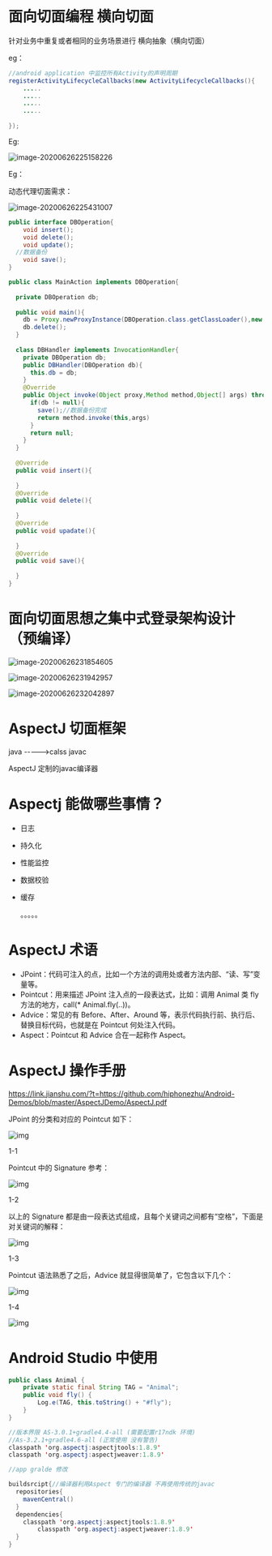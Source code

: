 # 面向切面编程 横向切面

针对业务中重复或者相同的业务场景进行 横向抽象（横向切面）

eg：

```java
//android application 中监控所有Activity的声明周期
registerActivityLifecycleCallbacks(new ActivityLifecycleCallbacks(){
    .....
    .....
    .....
    .....
    
});
```

Eg:

![image-20200626225158226](AOP面向切面架构设计.assets/image-20200626225158226.png)

Eg：

动态代理切面需求：

![image-20200626225431007](AOP面向切面架构设计.assets/image-20200626225431007.png)



```java
public interface DBOperation{
	void insert();
	void delete();
	void update();
  //数据备份
	void save();
}
```

```java
public class MainAction implements DBOperation{
  
  private DBOperation db;
  
  public void main(){
    db = Proxy.newProxyInstance(DBOperation.class.getClassLoader(),new DBHandler(this));
  	db.delete();
  }
  
  class DBHandler implements InvocationHandler{
    private DBOperation db;
    public DBHandler(DBOperation db){
      this.db = db;
    }
    @Override
    public Object invoke(Object proxy,Method method,Object[] args) throws Throwable{
      if(db != null){
        save();//数据备份完成
        return method.invoke(this,args)
      }
      return null;
    }
  }
  
  @Override
  public void insert(){
    
  }
  @Override
  public void delete(){
   
  }
  @Override
  public void upadate(){
    
  }
  @Override
  public void save(){
    
  }
}
```

# 面向切面思想之集中式登录架构设计 （预编译）

![image-20200626231854605](AOP面向切面架构设计.assets/image-20200626231854605.png)

![image-20200626231942957](AOP面向切面架构设计.assets/image-20200626231942957.png)



![image-20200626232042897](AOP面向切面架构设计.assets/image-20200626232042897.png)

# AspectJ  切面框架  



java ----->calss         javac

  AspectJ   定制的javac编译器



# Aspectj  能做哪些事情？



- 日志

- 持久化

- 性能监控

- 数据校验

- 缓存

  。。。。。



# AspectJ 术语

- JPoint：代码可注入的点，比如一个方法的调用处或者方法内部、“读、写”变量等。
- Pointcut：用来描述 JPoint 注入点的一段表达式，比如：调用 Animal 类 fly 方法的地方，call(* Animal.fly(..))。
- Advice：常见的有 Before、After、Around 等，表示代码执行前、执行后、替换目标代码，也就是在 Pointcut 何处注入代码。
- Aspect：Pointcut 和 Advice 合在一起称作 Aspect。



# AspectJ 操作手册

https://link.jianshu.com/?t=https://github.com/hiphonezhu/Android-Demos/blob/master/AspectJDemo/AspectJ.pdf



JPoint 的分类和对应的 Pointcut 如下：



![img](https:////upload-images.jianshu.io/upload_images/1787010-ad867955b97996e0.png?imageMogr2/auto-orient/strip|imageView2/2/w/1200/format/webp)

1-1

Pointcut 中的 Signature 参考：

![img](https:////upload-images.jianshu.io/upload_images/1787010-826bc659e29d4063.png?imageMogr2/auto-orient/strip|imageView2/2/w/1200/format/webp)

1-2

以上的 Signature 都是由一段表达式组成，且每个关键词之间都有“空格”，下面是对关键词的解释：

![img](https:////upload-images.jianshu.io/upload_images/1787010-05c4dd97edf10421.png?imageMogr2/auto-orient/strip|imageView2/2/w/1200/format/webp)

1-3

Pointcut 语法熟悉了之后，Advice 就显得很简单了，它包含以下几个：

![img](https:////upload-images.jianshu.io/upload_images/1787010-2e74c3b6641d985b.png?imageMogr2/auto-orient/strip|imageView2/2/w/1200/format/webp)

1-4

![img](https:////upload-images.jianshu.io/upload_images/1787010-fe1f90f50376cbb1.png?imageMogr2/auto-orient/strip|imageView2/2/w/1200/format/webp)



# Android Studio 中使用





```java
public class Animal {
    private static final String TAG = "Animal";
    public void fly() {
        Log.e(TAG, this.toString() + "#fly");
    }
}
```











```java
//版本界限 AS-3.0.1+gradle4.4-all (需要配置r17ndk 环境)
//As-3.2.1+gradle4.6-all (正常使用 没有警告)
classpath 'org.aspectj:aspectjtools:1.8.9'
classpath 'org.aspectj:aspectjweaver:1.8.9'
```



```java
//app gralde 修改

buildsrcipt{//编译器利用Aspect 专门的编译器 不再使用传统的javac
  repositories{
    mavenCentral()
  }
  dependencies{
    classpath 'org.aspectj:aspectjtools:1.8.9'
		classpath 'org.aspectj:aspectjweaver:1.8.9'
  }
}
```

